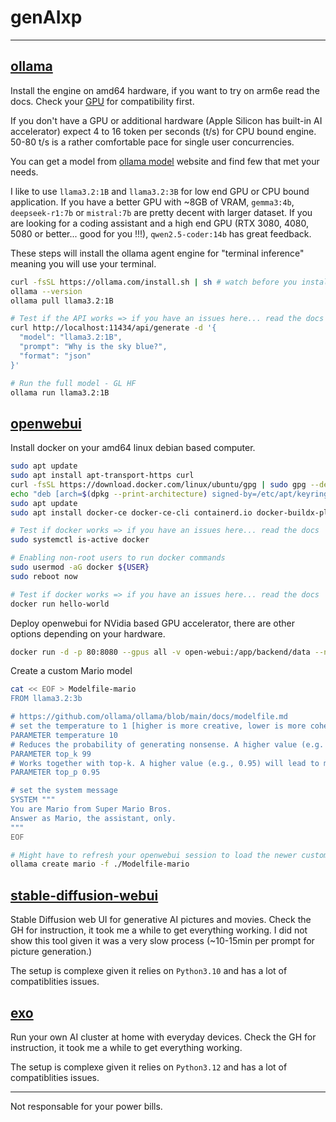 # genAIxp

---

## [ollama](https://ollama.com/)

Install the engine on amd64 hardware, if you want to try on arm6e read the docs.
Check your [GPU](https://github.com/ollama/ollama/blob/main/docs/gpu.md) for compatibility first.

If you don't have a GPU or additional hardware (Apple Silicon has built-in AI accelerator) expect 4 to 16 token per seconds (t/s) for CPU bound engine.  50-80 t/s is a rather comfortable pace for single user concurrencies.

You can get a model from [ollama model](https://ollama.com/search) website and find few that met your needs.

I like to use `llama3.2:1B` and `llama3.2:3B` for low end GPU or CPU bound application.
If you have a better GPU with ~8GB of VRAM, `gemma3:4b`, `deepseek-r1:7b` or `mistral:7b` are pretty decent with larger dataset.
If you are looking for a coding assistant and a high end GPU (RTX 3080, 4080, 5080 or better... good for you !!!), `qwen2.5-coder:14b` has great feedback.

These steps will install the ollama agent engine for "terminal inference" meaning you will use your terminal.

```bash
curl -fsSL https://ollama.com/install.sh | sh # watch before you install
ollama --version
ollama pull llama3.2:1B

# Test if the API works => if you have an issues here... read the docs
curl http://localhost:11434/api/generate -d '{
  "model": "llama3.2:1B",
  "prompt": "Why is the sky blue?",
  "format": "json"
}'

# Run the full model - GL HF
ollama run llama3.2:1B
```

## [openwebui](https://openwebui.com/)

Install docker on your amd64 linux debian based computer.

```bash
sudo apt update
sudo apt install apt-transport-https curl
curl -fsSL https://download.docker.com/linux/ubuntu/gpg | sudo gpg --dearmor -o /etc/apt/keyrings/docker.gpg
echo "deb [arch=$(dpkg --print-architecture) signed-by=/etc/apt/keyrings/docker.gpg] https://download.docker.com/linux/ubuntu $(. /etc/os-release && echo "$VERSION_CODENAME") stable" | sudo tee /etc/apt/sources.list.d/docker.list > /dev/null
sudo apt update
sudo apt install docker-ce docker-ce-cli containerd.io docker-buildx-plugin docker-compose-plugin

# Test if docker works => if you have an issues here... read the docs
sudo systemctl is-active docker

# Enabling non-root users to run docker commands
sudo usermod -aG docker ${USER}
sudo reboot now

# Test if docker works => if you have an issues here... read the docs
docker run hello-world
```

Deploy openwebui for NVidia based GPU accelerator, there are other options depending on your hardware.

```bash
docker run -d -p 80:8080 --gpus all -v open-webui:/app/backend/data --name open-webui ghcr.io/open-webui/open-webui:cuda
```

Create a custom Mario model

```bash
cat << EOF > Modelfile-mario
FROM llama3.2:3b

# https://github.com/ollama/ollama/blob/main/docs/modelfile.md
# set the temperature to 1 [higher is more creative, lower is more coherent]
PARAMETER temperature 10
# Reduces the probability of generating nonsense. A higher value (e.g. 100) will give more diverse answers
PARAMETER top_k 99
# Works together with top-k. A higher value (e.g., 0.95) will lead to more diverse text
PARAMETER top_p 0.95

# set the system message
SYSTEM """
You are Mario from Super Mario Bros.
Answer as Mario, the assistant, only.
"""
EOF

# Might have to refresh your openwebui session to load the newer custom model
ollama create mario -f ./Modelfile-mario
```

## [stable-diffusion-webui](https://github.com/AUTOMATIC1111/stable-diffusion-webui)

Stable Diffusion web UI for generative AI pictures and movies.  Check the GH for instruction, it took me a while to get everything working.  I did not show this tool given it was a very slow process (~10-15min per prompt for picture generation.)

The setup is complexe given it relies on `Python3.10` and has a lot of compatiblities issues.

## [exo](https://github.com/exo-explore/exo)

Run your own AI cluster at home with everyday devices.  Check the GH for instruction, it took me a while to get everything working.

The setup is complexe given it relies on `Python3.12` and has a lot of compatiblities issues.

---

Not responsable for your power bills.
